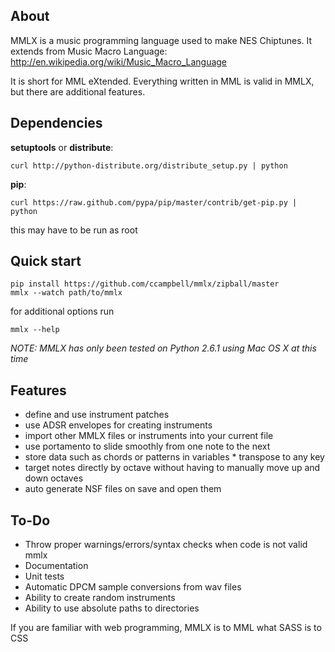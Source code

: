 ## About

MMLX is a music programming language used to make NES Chiptunes.  It extends from Music Macro Language:
http://en.wikipedia.org/wiki/Music_Macro_Language

It is short for MML eXtended. Everything written in MML is valid in MMLX, but there are additional features.

## Dependencies

**setuptools** or **distribute**:

    curl http://python-distribute.org/distribute_setup.py | python

**pip**:

    curl https://raw.github.com/pypa/pip/master/contrib/get-pip.py | python

this may have to be run as root

## Quick start
    pip install https://github.com/ccampbell/mmlx/zipball/master
    mmlx --watch path/to/mmlx

for additional options run

    mmlx --help

*NOTE: MMLX has only been tested on Python 2.6.1 using Mac OS X at this time*

## Features
* define and use instrument patches
* use ADSR envelopes for creating instruments
* import other MMLX files or instruments into your current file
* use portamento to slide smoothly from one note to the next
* store data such as chords or patterns in variables
* transpose to any key
* target notes directly by octave without having to manually move up and down octaves
* auto generate NSF files on save and open them

## To-Do
* Throw proper warnings/errors/syntax checks when code is not valid mmlx
* Documentation
* Unit tests
* Automatic DPCM sample conversions from wav files
* Ability to create random instruments
* Ability to use absolute paths to directories

If you are familiar with web programming, MMLX is to MML what SASS is to CSS

